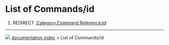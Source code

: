 # List of Commands/id
1.  REDIRECT [:Category:Command Reference/id](:Category:Command_Reference/id.md)



---
![](images/Button_right.svg) [documentation index](../README.md) > List of Commands/id
